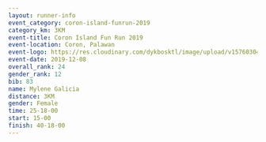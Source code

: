 ```yaml
--- 
layout: runner-info 
event_category: coron-island-funrun-2019 
category_km: 3KM 
event-title: Coron Island Fun Run 2019 
event-location: Coron, Palawan 
event-logo: https://res.cloudinary.com/dykbosktl/image/upload/v1576030401/Logo/coron_run_rp9tod.jpg 
event-date: 2019-12-08 
overall_rank: 24
gender_rank: 12
bib: 83
name: Mylene Galicia
distance: 3KM
gender: Female
time: 25-18-00
start: 15-00
finish: 40-18-00
--- 
```

